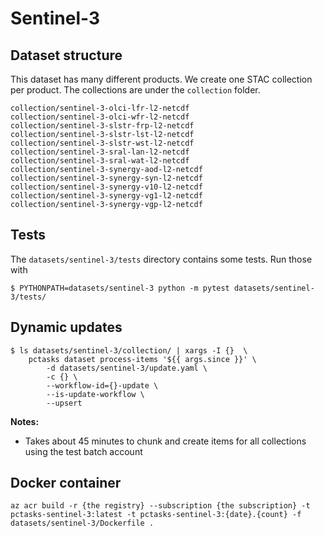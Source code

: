 # Sentinel-3

## Dataset structure

This dataset has many different products. We create one STAC collection per product. The collections are under the `collection` folder.

```
collection/sentinel-3-olci-lfr-l2-netcdf
collection/sentinel-3-olci-wfr-l2-netcdf
collection/sentinel-3-slstr-frp-l2-netcdf
collection/sentinel-3-slstr-lst-l2-netcdf
collection/sentinel-3-slstr-wst-l2-netcdf
collection/sentinel-3-sral-lan-l2-netcdf
collection/sentinel-3-sral-wat-l2-netcdf
collection/sentinel-3-synergy-aod-l2-netcdf
collection/sentinel-3-synergy-syn-l2-netcdf
collection/sentinel-3-synergy-v10-l2-netcdf
collection/sentinel-3-synergy-vg1-l2-netcdf
collection/sentinel-3-synergy-vgp-l2-netcdf
```

## Tests

The `datasets/sentinel-3/tests` directory contains some tests. Run those with


```
$ PYTHONPATH=datasets/sentinel-3 python -m pytest datasets/sentinel-3/tests/
```

## Dynamic updates

```console
$ ls datasets/sentinel-3/collection/ | xargs -I {}  \
    pctasks dataset process-items '${{ args.since }}' \
        -d datasets/sentinel-3/update.yaml \
        -c {} \
        --workflow-id={}-update \
        --is-update-workflow \
        --upsert
```

**Notes:**

- Takes about 45 minutes to chunk and create items for all collections using the test batch account

## Docker container

```shell
az acr build -r {the registry} --subscription {the subscription} -t pctasks-sentinel-3:latest -t pctasks-sentinel-3:{date}.{count} -f datasets/sentinel-3/Dockerfile .
```